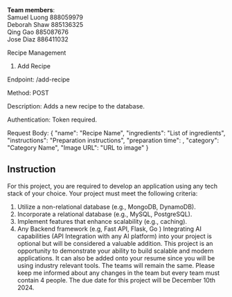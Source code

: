 **Team members**:<br />
Samuel Luong 888059979<br />
Deborah Shaw 885136325<br />
Qing Gao 885087676<br />
Jose Diaz 886411032<br />

Recipe Management

1. Add Recipe

Endpoint: /add-recipe

Method: POST

Description: Adds a new recipe to the database.

Authentication: Token required.

Request Body:
{
  "name": "Recipe Name",
  "ingredients": "List of ingredients",
  "instructions": "Preparation instructions",
  "preparation time": <integer>,
  "category": "Category Name",
  "Image URL": "URL to image"
}



## Instruction
For this project, you are required to develop an application using any tech stack of your choice. Your project must meet the following criteria:
1.	Utilize a non-relational database (e.g., MongoDB, DynamoDB).
2.	Incorporate a relational database (e.g., MySQL, PostgreSQL).
3.	Implement features that enhance scalability (e.g., caching).
4.	Any Backend framework (e.g, Fast API, Flask, Go )
Integrating AI capabilities (API Integration with any AI platform) into your project is optional but will be considered a valuable addition. This project is an opportunity to demonstrate your ability to build scalable and modern applications. It can also be added onto your resume since you will be using industry relevant tools.
The teams will remain the same. Please keep me informed about any changes in the team but every team must contain 4 people.
The due date for this project will be December 10th 2024.
